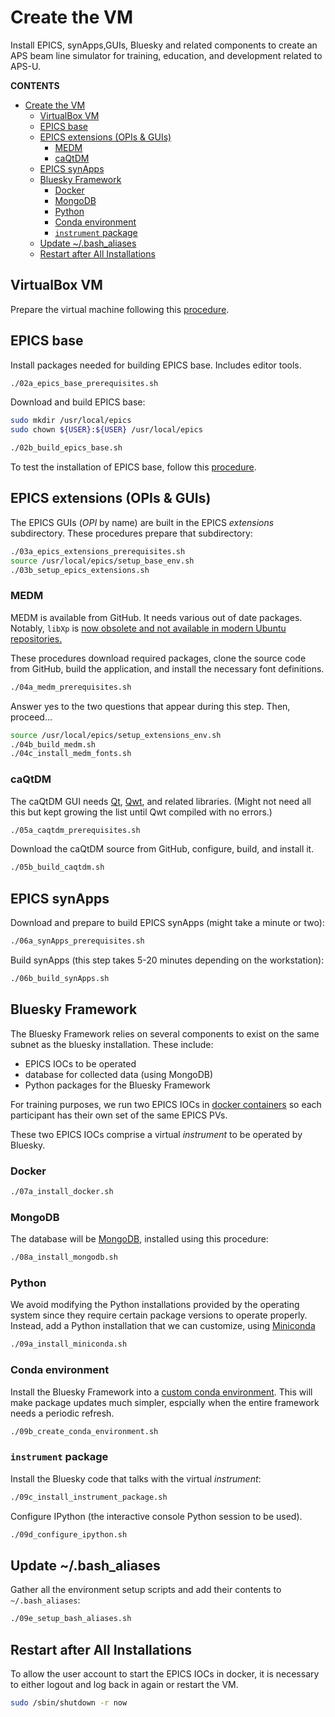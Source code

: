 # Create the VM

Install EPICS, synApps,GUIs, Bluesky and related components
to create an APS beam line simulator for training, education,
and development related to APS-U.

**CONTENTS**

- [Create the VM](#create-the-vm)
  - [VirtualBox VM](#virtualbox-vm)
  - [EPICS base](#epics-base)
  - [EPICS extensions (OPIs & GUIs)](#epics-extensions-opis--guis)
    - [MEDM](#medm)
    - [caQtDM](#caqtdm)
  - [EPICS synApps](#epics-synapps)
  - [Bluesky Framework](#bluesky-framework)
    - [Docker](#docker)
    - [MongoDB](#mongodb)
    - [Python](#python)
    - [Conda environment](#conda-environment)
    - [`instrument` package](#instrument-package)
  - [Update ~/.bash_aliases](#update-bash_aliases)
  - [Restart after All Installations](#restart-after-all-installations)

## VirtualBox VM

Prepare the virtual machine following this [procedure](./prepare_VM.md).

## EPICS base

Install packages needed for building EPICS base.  Includes editor tools.

```sh
./02a_epics_base_prerequisites.sh
```

Download and build EPICS base:

```sh
sudo mkdir /usr/local/epics
sudo chown ${USER}:${USER} /usr/local/epics

./02b_build_epics_base.sh
```

To test the installation of EPICS base, follow this [procedure](test_EPICS_base.md).

## EPICS extensions (OPIs & GUIs)

The EPICS GUIs (*OPI* by name) are built in the EPICS *extensions*
subdirectory.  These procedures prepare that subdirectory:

```sh
./03a_epics_extensions_prerequisites.sh
source /usr/local/epics/setup_base_env.sh
./03b_setup_epics_extensions.sh
```

### MEDM

MEDM is available from GitHub.  It needs various out of date packages.
Notably, `libXp` is [now obsolete and not available in modern Ubuntu repositories.](https://askubuntu.com/questions/1318350/i-cannot-find-the-library-libxp-so-6-for-ubuntu-20-04)

These procedures download required packages, clone the source code
from GitHub, build the application, and install the necessary font
definitions.

```sh
./04a_medm_prerequisites.sh
```

Answer yes to the two questions that appear during this step.  Then, proceed...

```sh
source /usr/local/epics/setup_extensions_env.sh
./04b_build_medm.sh
./04c_install_medm_fonts.sh
```

### caQtDM

The caQtDM GUI needs [Qt](https://wiki.qt.io/Install_Qt_5_on_Ubuntu),
[Qwt](https://qwt.sourceforge.io/qwtinstall.html), and related
libraries.  (Might not need all this but kept growing the list until Qwt
compiled with no errors.)

```sh
./05a_caqtdm_prerequisites.sh
```

Download the caQtDM source from GitHub, configure, build, and install it.

```sh
./05b_build_caqtdm.sh
```

## EPICS synApps

Download and prepare to build EPICS synApps (might take a minute or two):

```sh
./06a_synApps_prerequisites.sh
```

Build synApps (this step takes 5-20 minutes depending on the workstation):

```sh
./06b_build_synApps.sh
```

## Bluesky Framework

The Bluesky Framework relies on several components to exist
on the same subnet as the bluesky installation.  These include:

* EPICS IOCs to be operated
* database for collected data (using MongoDB)
* Python packages for the Bluesky Framework

For training purposes, we run two EPICS IOCs in
[docker containers](https://www.docker.com/resources/what-container)
so each participant has their own set of the same EPICS PVs.

These two EPICS IOCs comprise a virtual *instrument* to be operated by Bluesky.

### Docker

```sh
./07a_install_docker.sh
```

### MongoDB

The database will be [MongoDB](https://www.mongodb.com/),
installed using this procedure:

```sh
./08a_install_mongodb.sh
```

### Python

We avoid modifying the Python installations provided by the operating system since they require certain package versions to operate properly.  Instead,
add a Python installation that we can customize, using
[Miniconda](https://docs.conda.io/en/latest/miniconda.html)

```sh
./09a_install_miniconda.sh
```

### Conda environment

Install the Bluesky Framework into a [custom conda 
environment](https://docs.conda.io/projects/conda/en/latest/user-guide/tasks/manage-environments.html).  This
will make package updates much simpler, espcially when the entire framework 
needs a periodic refresh.

```sh
./09b_create_conda_environment.sh
```

### `instrument` package

Install the Bluesky code that talks with the virtual *instrument*:

```sh
./09c_install_instrument_package.sh
```

Configure IPython (the interactive console Python session to be used).

```sh
./09d_configure_ipython.sh
```

## Update ~/.bash_aliases

Gather all the environment setup scripts and add their contents 
to `~/.bash_aliases`:

```sh
./09e_setup_bash_aliases.sh
```


## Restart after All Installations

To allow the user account to start the EPICS IOCs in docker, it is necessary
to either logout and log back in again or restart the VM.

```sh
sudo /sbin/shutdown -r now
```
